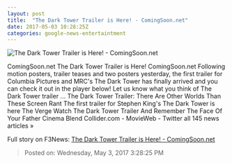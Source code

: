 ```yaml
---
layout: post
title:  "The Dark Tower Trailer is Here! - ComingSoon.net"
date: 2017-05-03 10:28:25Z
categories: google-news-entertaintment
---
```


![The Dark Tower Trailer is Here! - ComingSoon.net](http://cdn2-www.comingsoon.net/assets/uploads/2017/04/darktowerheader.jpg)

ComingSoon.net The Dark Tower Trailer is Here! ComingSoon.net Following motion posters, trailer teases and two posters yesterday, the first trailer for Columbia Pictures and MRC's The Dark Tower has finally arrived and you can check it out in the player below! Let us know what you think of The Dark Tower trailer ... The Dark Tower Trailer: There Are Other Worlds Than These Screen Rant The first trailer for Stephen King's The Dark Tower is here The Verge Watch The Dark Tower Trailer And Remember The Face Of Your Father Cinema Blend Collider.com - MovieWeb - Twitter all 145 news articles »


Full story on F3News: [The Dark Tower Trailer is Here! - ComingSoon.net](http://www.f3nws.com/n/Rkj3QG)

> Posted on: Wednesday, May 3, 2017 3:28:25 PM
